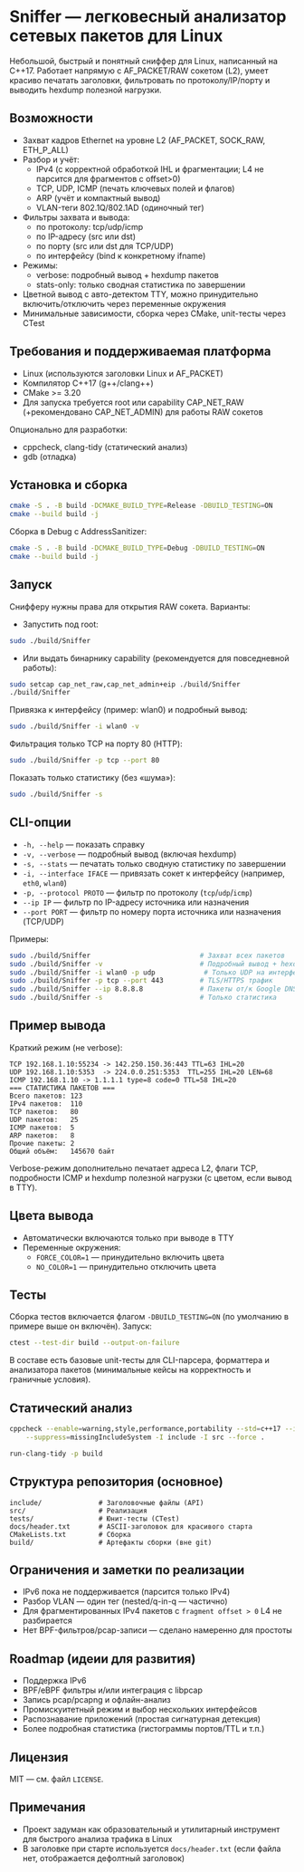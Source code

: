 # Sniffer — легковесный анализатор сетевых пакетов для Linux

Небольшой, быстрый и понятный сниффер для Linux, написанный на C++17. Работает напрямую с AF_PACKET/RAW сокетом (L2), умеет красиво печатать заголовки, фильтровать по протоколу/IP/порту и выводить hexdump полезной нагрузки.


## Возможности

- Захват кадров Ethernet на уровне L2 (AF_PACKET, SOCK_RAW, ETH_P_ALL)
- Разбор и учёт:
	- IPv4 (с корректной обработкой IHL и фрагментации; L4 не парсится для фрагментов с offset>0)
	- TCP, UDP, ICMP (печать ключевых полей и флагов)
	- ARP (учёт и компактный вывод)
	- VLAN-теги 802.1Q/802.1AD (одиночный тег)
- Фильтры захвата и вывода:
	- по протоколу: tcp/udp/icmp
	- по IP-адресу (src или dst)
	- по порту (src или dst для TCP/UDP)
	- по интерфейсу (bind к конкретному ifname)
- Режимы:
	- verbose: подробный вывод + hexdump пакетов
	- stats-only: только сводная статистика по завершении
- Цветной вывод с авто-детектом TTY, можно принудительно включить/отключить через переменные окружения
- Минимальные зависимости, сборка через CMake, unit-тесты через CTest


## Требования и поддерживаемая платформа

- Linux (используются заголовки Linux и AF_PACKET)
- Компилятор C++17 (g++/clang++)
- CMake >= 3.20
- Для запуска требуется root или capability CAP_NET_RAW (+рекомендовано CAP_NET_ADMIN) для работы RAW сокетов

Опционально для разработки:
- cppcheck, clang-tidy (статический анализ)
- gdb (отладка)


## Установка и сборка

```bash
cmake -S . -B build -DCMAKE_BUILD_TYPE=Release -DBUILD_TESTING=ON
cmake --build build -j
```

Сборка в Debug с AddressSanitizer:

```bash
cmake -S . -B build -DCMAKE_BUILD_TYPE=Debug -DBUILD_TESTING=ON
cmake --build build -j
```


## Запуск

Снифферу нужны права для открытия RAW сокета. Варианты:

- Запустить под root:

```bash
sudo ./build/Sniffer
```

- Или выдать бинарнику capability (рекомендуется для повседневной работы):

```bash
sudo setcap cap_net_raw,cap_net_admin+eip ./build/Sniffer
./build/Sniffer
```

Привязка к интерфейсу (пример: wlan0) и подробный вывод:

```bash
sudo ./build/Sniffer -i wlan0 -v
```

Фильтрация только TCP на порту 80 (HTTP):

```bash
sudo ./build/Sniffer -p tcp --port 80
```

Показать только статистику (без «шума»):

```bash
sudo ./build/Sniffer -s
```


## CLI-опции

- `-h, --help` — показать справку
- `-v, --verbose` — подробный вывод (включая hexdump)
- `-s, --stats` — печатать только сводную статистику по завершении
- `-i, --interface IFACE` — привязать сокет к интерфейсу (например, `eth0`, `wlan0`)
- `-p, --protocol PROTO` — фильтр по протоколу (`tcp`/`udp`/`icmp`)
- `--ip IP` — фильтр по IP-адресу источника или назначения
- `--port PORT` — фильтр по номеру порта источника или назначения (TCP/UDP)

Примеры:

```bash
sudo ./build/Sniffer                           # Захват всех пакетов
sudo ./build/Sniffer -v                        # Подробный вывод + hexdump
sudo ./build/Sniffer -i wlan0 -p udp            # Только UDP на интерфейсе wlan0
sudo ./build/Sniffer -p tcp --port 443         # TLS/HTTPS трафик
sudo ./build/Sniffer --ip 8.8.8.8              # Пакеты от/к Google DNS
sudo ./build/Sniffer -s                        # Только статистика
```


## Пример вывода

Краткий режим (не verbose):

```
TCP 192.168.1.10:55234 -> 142.250.150.36:443 TTL=63 IHL=20
UDP 192.168.1.10:5353  -> 224.0.0.251:5353  TTL=255 IHL=20 LEN=68
ICMP 192.168.1.10 -> 1.1.1.1 type=8 code=0 TTL=58 IHL=20
=== СТАТИСТИКА ПАКЕТОВ ===
Всего пакетов: 123
IPv4 пакетов:  110
TCP пакетов:   80
UDP пакетов:   25
ICMP пакетов:  5
ARP пакетов:   8
Прочие пакеты: 2
Общий объём:   145670 байт
```

Verbose-режим дополнительно печатает адреса L2, флаги TCP, подробности ICMP и hexdump полезной нагрузки (с цветом, если вывод в TTY).


## Цвета вывода

- Автоматически включаются только при выводе в TTY
- Переменные окружения:
	- `FORCE_COLOR=1` — принудительно включить цвета
	- `NO_COLOR=1` — принудительно отключить цвета


## Тесты

Сборка тестов включается флагом `-DBUILD_TESTING=ON` (по умолчанию в примере выше он включён). Запуск:

```bash
ctest --test-dir build --output-on-failure
```

В составе есть базовые unit-тесты для CLI-парсера, форматтера и анализатора пакетов (минимальные кейсы на корректность и граничные условия).


## Статический анализ

```bash
cppcheck --enable=warning,style,performance,portability --std=c++17 --inline-suppr \
	--suppress=missingIncludeSystem -I include -I src --force .

run-clang-tidy -p build
```
## Структура репозитория (основное)

```
include/              # Заголовочные файлы (API)
src/                  # Реализация
tests/                # Юнит-тесты (CTest)
docs/header.txt       # ASCII-заголовок для красивого старта
CMakeLists.txt        # Сборка
build/                # Артефакты сборки (вне git)
```


## Ограничения и заметки по реализации

- IPv6 пока не поддерживается (парсится только IPv4)
- Разбор VLAN — один тег (nested/q-in-q — частично)
- Для фрагментированных IPv4 пакетов с `fragment offset > 0` L4 не разбирается
- Нет BPF-фильтров/pcap-записи — сделано намеренно для простоты


## Roadmap (идеии для развития)

- Поддержка IPv6
- BPF/eBPF фильтры и/или интеграция с libpcap
- Запись pcap/pcapng и офлайн-анализ
- Промискуитетный режим и выбор нескольких интерфейсов
- Распознавание приложений (простая сигнатурная детекция)
- Более подробная статистика (гистограммы портов/TTL и т.п.)

## Лицензия

MIT — см. файл `LICENSE`.


## Примечания

- Проект задуман как образовательный и утилитарный инструмент для быстрого анализа трафика в Linux
- В заголовке при старте используется `docs/header.txt` (если файла нет, отображается дефолтный заголовок)

